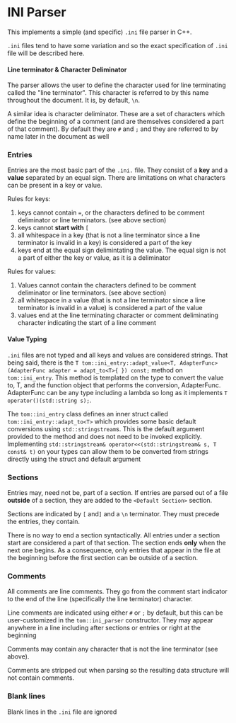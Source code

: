# INI Parser

This implements a simple (and specific) `.ini` file parser in C++. 

`.ini` files tend to have some variation and so the exact specification of `.ini` file will be described here.

#### Line terminator &amp; Character Deliminator
The parser allows the user to define the character used for line terminating called the "line terminator". This character is referred to 
by this name throughout the document. It is, by default, `\n`.

A similar idea is character deliminator. These are a set of characters which 
define the beginning of a comment (and are themselves considered a part of that
comment). By default they are `#` and `;` and they are referred to by name later in the document as well

### Entries
Entries are the most basic part of the `.ini.` file. They consist
of a **key** and a **value** separated by an equal sign. 
There are limitations on what characters can be present in a key or value. 

Rules for keys:
  1.  keys cannot contain `=`, or the characters defined to be comment deliminator or line terminators. (see above section)
  2.  keys cannot **start with** `[`
  3.  all whitespace in a key (that is not a line terminator since a line terminator is 
      invalid in a key) is considered a part of the key
  4.  keys end at the equal sign delimintating the value. The
      equal sign is not a part of either the key or value, as 
      it is a deliminator
      
Rules for values:
  1.  Values cannot contain the characters defined to be comment deliminator or line terminators. (see above section)
  2.  all whitespace in a value (that is not a line terminator since a line terminator is
      invalid in a value) is considered a part of the value
  3.  values end at the line terminating character or comment deliminating character indicating 
      the start of a line comment 
      
#### Value Typing

`.ini` files are not typed and all keys and values are considered 
strings. That being said, there is the `T tom::ini_entry::adapt_value<T, AdapterFunc>(AdapterFunc adapter = adapt_to<T>{ }) const;`
method on `tom::ini_entry`. This method is templated on the type to convert the value to, T, and the function object that performs the conversion, AdapterFunc.
AdapterFunc can be any type including a lambda so long as it implements `T operator()(std::string s);`.

The `tom::ini_entry` class defines an inner struct called `tom::ini_entry::adapt_to<T>` which provides some 
basic default conversions using `std::stringstream`s. This is the default argument provided to the method and does not 
need to be invoked explicitly. Implementing `std::stringstream& operator<<(std::stringstream& s, T const& t)` on 
your types can allow them to be converted from strings directly using the struct and default argument

### Sections
Entries may, need not be, part of a section. If entries are 
parsed out of a file **outside** of a section, they are 
added to the `<Default Section>` section. 

Sections are indicated by `[` and`]` and a `\n` terminator. 
They must precede the entries, they contain. 

There is no way to end a section syntactically. All entries
under a section start are considered a part of that section. 
The section ends **only** when the next one begins. As a 
consequence, only entries that appear in the file at the 
beginning before the first section can be outside of a section.

### Comments 
All comments are line comments. They go from the comment 
start indicator to the end of the line (specifically the line terminator) 
character.

Line comments are indicated using either `#` or `;` by default, but 
this can be user-customized in the `tom::ini_parser` constructor. They
may appear anywhere in a line including after sections or 
entries or right at the beginning 

Comments may contain any character that is not the line terminator (see above).

Comments are stripped out when parsing so the resulting 
data structure will not contain comments. 

### Blank lines
Blank lines in the `.ini` file are ignored 

